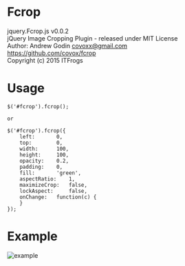 # Fcrop
 jquery.Fcrop.js v0.0.2<br />
 jQuery Image Cropping Plugin - released under MIT License<br />
 Author: Andrew Godin <covoxx@gmail.com><br />
 https://github.com/covox/fcrop<br />
 Copyright (c) 2015 ITFrogs<br />

# Usage

    $('#fcrop').fcrop();
    
    or
    
    $('#fcrop').fcrop({
        left: 		0,
        top: 		0,
        width: 		100,
        height: 	100,
        opacity: 	0.2,
        padding: 	0,
        fill: 		'green',
        aspectRatio: 	1,
        maximizeCrop: 	false,
        lockAspect: 	false,
        onChange: 	function(c) {
        }
    });

# Example
<p>
    <img src="http://i.imgur.com/cwyFZqK.png" alt="example" />
</p>
